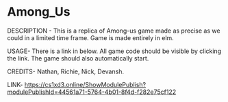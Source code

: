 # Among_Us

DESCRIPTION -
This is a replica of Among-us game made as precise as we could in a limited time frame.
Game is made entirely in elm.

USAGE-
There is a link in below. All game code should be visible by clicking the link.
The game should also automatically start.

CREDITS-
Nathan, Richie, Nick, Devansh.

LINK-
https://cs1xd3.online/ShowModulePublish?modulePublishId=44561a71-5764-4b01-8f4d-f282e75cf122

